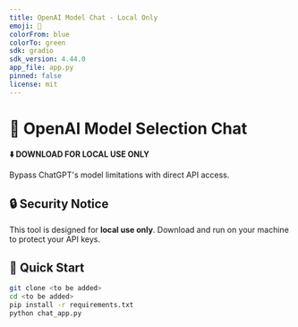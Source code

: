 ```yaml
---
title: OpenAI Model Chat - Local Only
emoji: 🤖
colorFrom: blue
colorTo: green
sdk: gradio
sdk_version: 4.44.0
app_file: app.py
pinned: false
license: mit
---
```


# 🤖 OpenAI Model Selection Chat

**⬇️ DOWNLOAD FOR LOCAL USE ONLY**

Bypass ChatGPT's model limitations with direct API access.

## 🔒 Security Notice

This tool is designed for **local use only**. Download and run on your machine to protect your API keys.

## 🚀 Quick Start

```bash
git clone <to be added>
cd <to be added>
pip install -r requirements.txt
python chat_app.py
```
